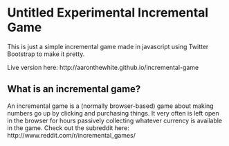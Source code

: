 <h1>Untitled Experimental Incremental Game</h1>

<p>This is just a simple incremental game made in javascript using Twitter Bootstrap to make it pretty.</p>
<p>Live version here: http://aaronthewhite.github.io/incremental-game </p>

<h2>What is an incremental game?</h2>
<p>An incremental game is a (normally browser-based) game about making numbers go up by clicking and purchasing things. It very often is left open in the browser for hours passively collecting whatever currency is available in the game. Check out the subreddit here: http://www.reddit.com/r/incremental_games/ </p>
